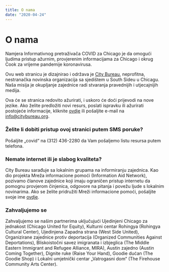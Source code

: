 ```yaml
---
title: O nama
date: "2020-04-24"
---
```


# O nama
 
Namjera Informativnog pretraživača COVID za Chicago je da omogući ljudima pristup ažurnim, provjerenim informacijama za Chicago i okrug Cook za vrijeme pandemije koronavirusa.

Ovu web stranicu je dizajnirao i održava je [City Bureau](https://www.citybureau.org/), neprofitna, nestranačka novinska organizacija  sa sjedištem u South Sideu u Chicagu. Naša misija je okupljanje zajednice radi stvaranja pravednijih i utjecajnijih medija.
 
Ova će se stranica redovito ažurirati, i uskoro će doći prijevodi na nove jezike. Ako želite predložiti novi resurs, poslati ispravku ili ažurirati postojeće informacije, kliknite [ovdje](/bs/suggest-resource/) ili pošaljite e-mail na [info@citybureau.org](mailto:info@citybureau.org).
 
### Želite li dobiti pristup ovoj stranici putem SMS poruke?
 
Pošaljite „covid“ na (312) 436-2280 da Vam pošaljemo listu resursa putem telefona.
 
### Nemate internet ili je slabog kvaliteta?
 
City Bureau sarađuje sa lokalnim grupama na informiranju zajednica. Kao dio projekta Mreža informacione pomoći (Information Aid Network), pozivamo članove zajednice koji imaju ograničen pristup internetu da pomognu provjerom činjenica, odgovore na pitanja i povežu ljude s lokalnim novinarima. Ako se želite pridružiti Mreži informacione pomoći, pošaljite svoje ime [ovdje](https://airtable.com/shrkrEZLHrbGs8szI).
 
### Zahvaljujemo se
 
Zahvaljujemo se našim partnerima uključujući Ujedinjeni Chicago za jednakost (Chicago United for Equity), Kulturni centar Rohingya (Rohingya Cultural Center), Ujedinjena Zapadna strana (West Side United), Organizirane zajednice protiv deportacija (Organized Communities Against Deportations), Bliskoistočni savez imigranata i izbjeglica (The Middle Eastern Immigrant and Refugee Alliance, MIRA), Austin zajedno (Austin Coming Together),  Dignite ruke (Raise Your Hand), Goodie dućan (The Goodie Shop) i Lokalni umjetnički centar „Vatrogasni dom“ (The Firehouse Community Arts Center).
